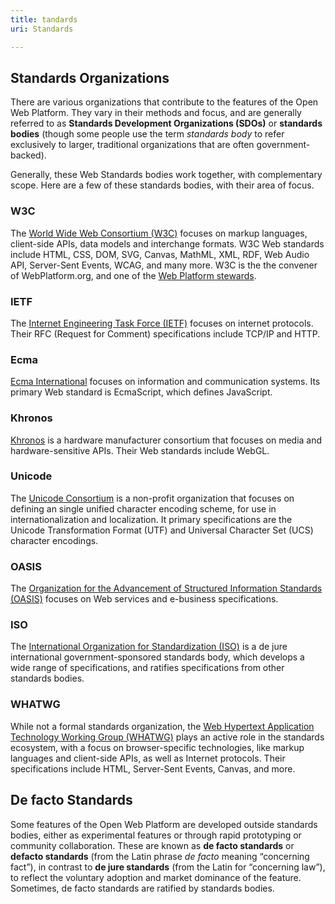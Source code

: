 ```yaml
---
title: tandards
uri: Standards

---
```

## Standards Organizations

There are various organizations that contribute to the features of the Open Web Platform. They vary in their methods and focus, and are generally referred to as **Standards Development Organizations (SDOs)** or **standards bodies** (though some people use the term *standards body* to refer exclusively to larger, traditional organizations that are often government-backed).

Generally, these Web Standards bodies work together, with complementary scope. Here are a few of these standards bodies, with their area of focus.

### W3C

The [World Wide Web Consortium (W3C)](/Standards/W3C) focuses on markup languages, client-side APIs, data models and interchange formats. W3C Web standards include HTML, CSS, DOM, SVG, Canvas, MathML, XML, RDF, Web Audio API, Server-Sent Events, WCAG, and many more. W3C is the the convener of WebPlatform.org, and one of the [Web Platform stewards](http://www.webplatform.org/stewards/w3c/).

### IETF

The [Internet Engineering Task Force (IETF)](/Standards/IETF) focuses on internet protocols. Their RFC (Request for Comment) specifications include TCP/IP and HTTP.

### Ecma

[Ecma International](/Standards/Ecma) focuses on information and communication systems. Its primary Web standard is EcmaScript, which defines JavaScript.

### Khronos

[Khronos](/Standards/Khronos) is a hardware manufacturer consortium that focuses on media and hardware-sensitive APIs. Their Web standards include WebGL.

### Unicode

The [Unicode Consortium](/Standards/Unicode) is a non-profit organization that focuses on defining an single unified character encoding scheme, for use in internationalization and localization. It primary specifications are the Unicode Transformation Format (UTF) and Universal Character Set (UCS) character encodings.

### OASIS

The [Organization for the Advancement of Structured Information Standards (OASIS)](/Standards/OASIS) focuses on Web services and e-business specifications.

### ISO

The [International Organization for Standardization (ISO)](/Standards/ISO) is a de jure international government-sponsored standards body, which develops a wide range of specifications, and ratifies specifications from other standards bodies.

### WHATWG

While not a formal standards organization, the [Web Hypertext Application Technology Working Group (WHATWG)](/Standards/WHATWG) plays an active role in the standards ecosystem, with a focus on browser-specific technologies, like markup languages and client-side APIs, as well as Internet protocols. Their specifications include HTML, Server-Sent Events, Canvas, and more.

## De facto Standards

Some features of the Open Web Platform are developed outside standards bodies, either as experimental features or through rapid prototyping or community collaboration. These are known as **de facto standards** or **defacto standards** (from the Latin phrase *de facto* meaning “concerning fact”), in contrast to **de jure standards** (from the Latin for “concerning law”), to reflect the voluntary adoption and market dominance of the feature. Sometimes, de facto standards are ratified by standards bodies.